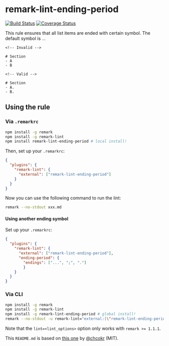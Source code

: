 # remark-lint-ending-period

[![Build Status](https://travis-ci.org/wemake-services/remark-lint-ending-period.svg?branch=master)](https://travis-ci.org/wemake-services/remark-lint-ending-period) [![Coverage Status](https://coveralls.io/repos/github/wemake-services/remark-lint-ending-period/badge.svg?branch=master)](https://coveralls.io/github/wemake-services/remark-lint-ending-period?branch=master)

This rule ensures that all list items are ended with certain symbol. The default symbol is `.`.

```Text
<!-- Invalid -->

# Section
- A
- B

<!-- Valid -->

# Section
- A.
- B.
```

## Using the rule

### Via `.remarkrc`

```bash
npm install -g remark
npm install -g remark-lint
npm install remark-lint-ending-period # local install!
```

Then, set up your `.remarkrc`:

```JSON
{
  "plugins": {
    "remark-lint": {
      "external": ["remark-lint-ending-period"]
    }
  }
}
```

Now you can use the following command to run the lint:

```bash
remark --no-stdout xxx.md
```

#### Using another ending symbol

Set up your `.remarkrc`:

```JSON
{
  "plugins": {
    "remark-lint": {
      "external": ["remark-lint-ending-period"],
      "ending-period": {
        "endings": ["...", ";", "."]
        }
    }
  }
}
```

### Via CLI

```bash
npm install -g remark
npm install -g remark-lint
npm install -g remark-lint-ending-period # global install!
remark --no-stdout -u remark-lint="external:[\"remark-lint-ending-period\"]" xxx.md
```

Note that the `lint=<lint_options>` option only works with `remark >= 1.1.1`.

This `README.md` is based on [this one](https://github.com/chcokr/mdast-lint-sentence-newline/blob/250b106c9e19b387270099cf16f17a84643f8944/README.md) by [@chcokr](https://github.com/chcokr) (MIT).
